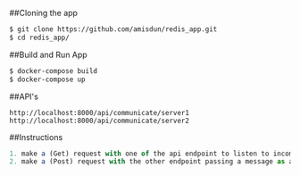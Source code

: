 ##Cloning the app
```` bash
$ git clone https://github.com/amisdun/redis_app.git
$ cd redis_app/
````
##Build and Run App
```` bash
$ docker-compose build
$ docker-compose up
````
##API's
````
http://localhost:8000/api/communicate/server1
http://localhost:8000/api/communicate/server2
````

##Instructions
```` javascript
1. make a (Get) request with one of the api endpoint to listen to incoming message
2. make a (Post) request with the other endpoint passing a message as a parameter Eg  { message: "hello word"}, to the listening endpoint.
````  